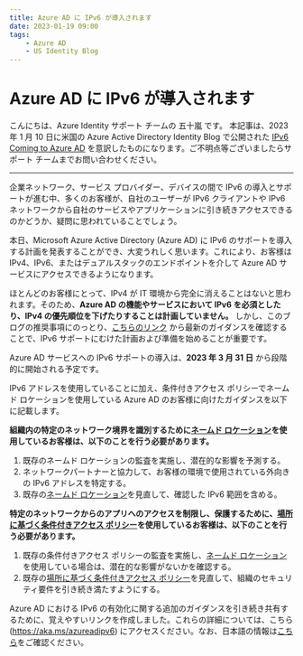 ```yaml
---
title: Azure AD に IPv6 が導入されます
date: 2023-01-19 09:00
tags:
    - Azure AD
    - US Identity Blog
---
```


# Azure AD に IPv6 が導入されます

こんにちは、Azure Identity サポート チームの 五十嵐 です。
本記事は、2023 年 1 月 10 日に米国の Azure Active Directory Identity Blog で公開された [IPv6 Coming to Azure AD](https://techcommunity.microsoft.com/t5/microsoft-entra-azure-ad-blog/ipv6-coming-to-azure-ad/ba-p/2967451) を意訳したものになります。ご不明点等ございましたらサポート チームまでお問い合わせください。


---

企業ネットワーク、サービス プロバイダー、デバイスの間で IPv6 の導入とサポートが進む中、多くのお客様が、自社のユーザーが IPv6 クライアントや IPv6 ネットワークから自社のサービスやアプリケーションに引き続きアクセスできるのかどうか、疑問に思われていることでしょう。

本日、Microsoft Azure Active Directory (Azure AD) に IPv6 のサポートを導入する計画を発表することができ、大変うれしく思います。これにより、お客様は IPv4、IPv6、またはデュアルスタックのエンドポイントを介して Azure AD サービスにアクセスできるようになります。 

ほとんどのお客様にとって、IPv4 が IT 環境から完全に消えることはないと思われます。そのため、**Azure AD の機能やサービスにおいて IPv6 を必須としたり、IPv4 の優先順位を下げたりすることは計画していません。**
しかし、このブログの推奨事項にのっとり、[こちらのリンク](https://aka.ms/azureadipv6) から最新のガイダンスを確認することで、IPv6 サポートにむけた計画および準備を始めることが重要です。

Azure AD サービスへの IPv6 サポートの導入は、**2023 年 3 月 31 日** から段階的に開始される予定です。 

IPv6 アドレスを使用していることに加え、条件付きアクセス ポリシーでネームド ロケーションを使用している Azure AD のお客様に向けたガイダンスを以下に記載します。 

**組織内の特定のネットワーク境界を識別するために[ネームド ロケーション](https://learn.microsoft.com/ja-jp/azure/active-directory/conditional-access/location-condition)を使用しているお客様は、以下のことを行う必要があります。**

1. 既存のネームド ロケーションの監査を実施し、潜在的な影響を予測する。
2. ネットワークパートナーと協力して、お客様の環境で使用されている外向きの IPv6 アドレスを特定する。
3. 既存の[ネームド ロケーション](https://learn.microsoft.com/ja-jp/azure/active-directory/conditional-access/location-condition#ip-address-ranges)を見直して、確認した IPv6 範囲を含める。

**特定のネットワークからのアプリへのアクセスを制限し、保護するために、[場所に基づく条件付きアクセス ポリシー](https://learn.microsoft.com/ja-jp/azure/active-directory/conditional-access/location-condition)を使用しているお客様は、以下のことを行う必要があります。**

1. 既存の条件付きアクセス ポリシーの監査を実施し、[ネームド ロケーション](https://learn.microsoft.com/ja-jp/azure/active-directory/conditional-access/location-condition)を使用している場合は、潜在的な影響がないかを確認する。
2. 既存の[場所に基づく条件付きアクセス ポリシー](https://learn.microsoft.com/ja-jp/azure/active-directory/conditional-access/location-condition)を見直して、組織のセキュリティ要件を引き続き満たすようにする。
 

Azure AD における IPv6 の有効化に関する追加のガイダンスを引き続き共有するために、覚えやすいリンクを作成しました。これらの詳細については、こちら(https://aka.ms/azureadipv6) にアクセスください。なお、日本語の情報は[こちら](https://learn.microsoft.com/ja-jp/troubleshoot/azure/active-directory/azure-ad-ipv6-support)をご確認ください。
